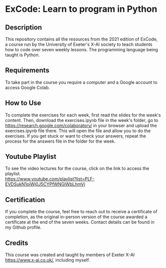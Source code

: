 # ExCode: Learn to program in Python

Description
-------------

 This repository contains all the resources from the 2021 edition of ExCode, a course run by the University of Exeter's X-AI society to teach students how to code over seven weekly lessons. The programming language being taught is Python.  
 
 Requirements
 -------------
 To take part in the course you require a computer and a Google account to access Google Colab.  
 
 How to Use
 ----------
 To complete the exercises for each week, first read the slides for the week's content. Then, download the exercises.ipynb file in the week's folder, go to https://research.google.com/colaboratory/ in your browser and upload the exercises.ipynb file there. This will open the file and allow you to do the exercises. If you get stuck or want to check your answers, repeat the process for the answers file in the folder for the week.  
 
 Youtube Playlist
 ----------------
 To see the video lectures for the course, click on the link to access the playlist.  
 https://www.youtube.com/playlist?list=PLF-EVDSukN1oiWj0J5CYPfWNGlWbLhmVj  
 
Certification
-------------
If you complete the course, feel free to reach out to receive a certificate of completion, as the original in-person version of the course awarded a certificate at the end of the seven weeks. Contact details can be found in my Github profile.  

Credits
--------
This course was created and taught by members of Exeter X-AI https://www.x-ai.co.uk/, including myself.
